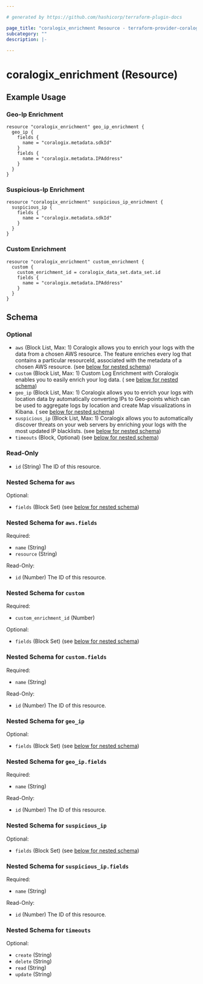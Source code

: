 ```yaml
---

# generated by https://github.com/hashicorp/terraform-plugin-docs

page_title: "coralogix_enrichment Resource - terraform-provider-coralogix"
subcategory: ""
description: |-
  
---
```


# coralogix_enrichment (Resource)

## Example Usage

### Geo-Ip Enrichment

```hcl
resource "coralogix_enrichment" geo_ip_enrichment {
  geo_ip {
    fields {
      name = "coralogix.metadata.sdkId"
    }
    fields {
      name = "coralogix.metadata.IPAddress"
    }
  }
}
```

### Suspicious-Ip Enrichment

```hcl
resource "coralogix_enrichment" suspicious_ip_enrichment {
  suspicious_ip {
    fields {
      name = "coralogix.metadata.sdkId"
    }
  }
}
```

### Custom Enrichment

```hcl
resource "coralogix_enrichment" custom_enrichment {
  custom {
    custom_enrichment_id = coralogix_data_set.data_set.id
    fields {
      name = "coralogix.metadata.IPAddress"
    }
  }
}
```

<!-- schema generated by tfplugindocs -->

## Schema

### Optional

- `aws` (Block List, Max: 1) Coralogix allows you to enrich your logs with the data from a chosen AWS resource. The
  feature enriches every log that contains a particular resourceId, associated with the metadata of a chosen AWS
  resource. (see [below for nested schema](#nestedblock--aws))
- `custom` (Block List, Max: 1) Custom Log Enrichment with Coralogix enables you to easily enrich your log data. (
  see [below for nested schema](#nestedblock--custom))
- `geo_ip` (Block List, Max: 1) Coralogix allows you to enrich your logs with location data by automatically converting
  IPs to Geo-points which can be used to aggregate logs by location and create Map visualizations in Kibana. (
  see [below for nested schema](#nestedblock--geo_ip))
- `suspicious_ip` (Block List, Max: 1) Coralogix allows you to automatically discover threats on your web servers by
  enriching your logs with the most updated IP blacklists. (see [below for nested schema](#nestedblock--suspicious_ip))
- `timeouts` (Block, Optional) (see [below for nested schema](#nestedblock--timeouts))

### Read-Only

- `id` (String) The ID of this resource.

<a id="nestedblock--aws"></a>

### Nested Schema for `aws`

Optional:

- `fields` (Block Set) (see [below for nested schema](#nestedblock--aws--fields))

<a id="nestedblock--aws--fields"></a>

### Nested Schema for `aws.fields`

Required:

- `name` (String)
- `resource` (String)

Read-Only:

- `id` (Number) The ID of this resource.

<a id="nestedblock--custom"></a>

### Nested Schema for `custom`

Required:

- `custom_enrichment_id` (Number)

Optional:

- `fields` (Block Set) (see [below for nested schema](#nestedblock--custom--fields))

<a id="nestedblock--custom--fields"></a>

### Nested Schema for `custom.fields`

Required:

- `name` (String)

Read-Only:

- `id` (Number) The ID of this resource.

<a id="nestedblock--geo_ip"></a>

### Nested Schema for `geo_ip`

Optional:

- `fields` (Block Set) (see [below for nested schema](#nestedblock--geo_ip--fields))

<a id="nestedblock--geo_ip--fields"></a>

### Nested Schema for `geo_ip.fields`

Required:

- `name` (String)

Read-Only:

- `id` (Number) The ID of this resource.

<a id="nestedblock--suspicious_ip"></a>

### Nested Schema for `suspicious_ip`

Optional:

- `fields` (Block Set) (see [below for nested schema](#nestedblock--suspicious_ip--fields))

<a id="nestedblock--suspicious_ip--fields"></a>

### Nested Schema for `suspicious_ip.fields`

Required:

- `name` (String)

Read-Only:

- `id` (Number) The ID of this resource.

<a id="nestedblock--timeouts"></a>

### Nested Schema for `timeouts`

Optional:

- `create` (String)
- `delete` (String)
- `read` (String)
- `update` (String)


